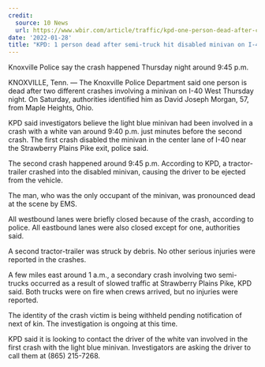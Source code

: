 ```yaml
---
credit:
  source: 10 News
  url: https://www.wbir.com/article/traffic/kpd-one-person-dead-after-crash-on-1-40-west-at-strawberry-plains-pike/51-a4302315-7b53-4981-90fd-68fa16fbea0b
date: '2022-01-28'
title: "KPD: 1 person dead after semi-truck hit disabled minivan on I-40 West at Strawberry Plains Pike"
---
```

Knoxville Police say the crash happened Thursday night around 9:45 p.m.

KNOXVILLE, Tenn. — The Knoxville Police Department said one person is dead after two different crashes involving a minivan on I-40 West Thursday night. On Saturday, authorities identified him as David Joseph Morgan, 57, from Maple Heights, Ohio.

KPD said investigators believe the light blue minivan had been involved in a crash with a white van around 9:40 p.m. just minutes before the second crash. The first crash disabled the minivan in the center lane of I-40 near the Strawberry Plains Pike exit, police said.

The second crash happened around 9:45 p.m. According to KPD, a tractor-trailer crashed into the disabled minivan, causing the driver to be ejected from the vehicle.

The man, who was the only occupant of the minivan, was pronounced dead at the scene by EMS.

All westbound lanes were briefly closed because of the crash, according to police. All eastbound lanes were also closed except for one, authorities said.

A second tractor-trailer was struck by debris. No other serious injuries were reported in the crashes.

A few miles east around 1 a.m., a secondary crash involving two semi-trucks occurred as a result of slowed traffic at Strawberry Plains Pike, KPD said. Both trucks were on fire when crews arrived, but no injuries were reported.

The identity of the crash victim is being withheld pending notification of next of kin. The investigation is ongoing at this time.

KPD said it is looking to contact the driver of the white van involved in the first crash with the light blue minivan. Investigators are asking the driver to call them at (865) 215-7268.

